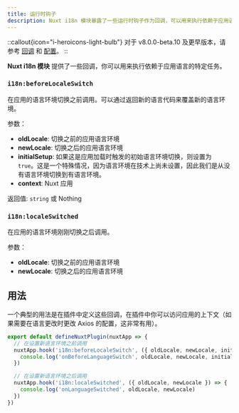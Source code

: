 ```yaml
---
title: 运行时钩子
description: Nuxt i18n 模块暴露了一些运行时钩子作为回调，可以用来执行依赖于应用语言的特定任务。
---
```


::callout{icon="i-heroicons-light-bulb"}
对于 v8.0.0-beta.10 及更早版本，请参考 [回调](/docs/v7/callbacks/) 和 [配置](/docs/v7/options-reference#onbeforelanguageswitch)。
::

**Nuxt i18n 模块** 提供了一些回调，你可以用来执行依赖于应用语言的特定任务。

### `i18n:beforeLocaleSwitch`

在应用的语言环境切换之前调用。可以通过返回新的语言代码来覆盖新的语言环境。

参数：

- **oldLocale**: 切换之前的应用语言环境
- **newLocale**: 切换之后的应用语言环境
- **initialSetup**: 如果这是应用加载时触发的初始语言环境切换，则设置为 `true`。这是一个特殊情况，因为语言环境在技术上尚未设置，因此我们是从没有语言环境切换到有语言环境。
- **context**: Nuxt 应用

返回值: `string` 或 Nothing

### `i18n:localeSwitched`

在应用的语言环境刚刚切换之后调用。

参数：

- **oldLocale**: 切换之前的应用语言环境
- **newLocale**: 切换之后的应用语言环境

## 用法

一个典型的用法是在插件中定义这些回调，在插件中你可以访问应用的上下文（如果需要在语言更改时更改 Axios 的配置，这非常有用）。

```ts [/plugins/i18n.ts]
export default defineNuxtPlugin(nuxtApp => {
  // 在设置新语言环境之前调用
  nuxtApp.hook('i18n:beforeLocaleSwitch', ({ oldLocale, newLocale, initialSetup, context }) => {
    console.log('onBeforeLanguageSwitch', oldLocale, newLocale, initialSetup)
  })

  // 在设置新语言环境之后调用
  nuxtApp.hook('i18n:localeSwitched', ({ oldLocale, newLocale }) => {
    console.log('onLanguageSwitched', oldLocale, newLocale)
  })
})
```